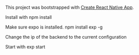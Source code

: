 This project was bootstrapped with [Create React Native App](https://github.com/react-community/create-react-native-app).

Install with npm install

Make sure expo is installed. npm install exp -g

Change the ip of the backend to the current configuration

Start with exp start
